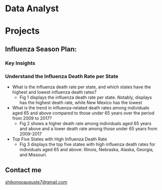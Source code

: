 # Data Analyst

# Projects
## Influenza Season Plan:
### Key Insights
### Understand the Influenza Death Rate per State
- What is the influenza death rate per state, and which states have the highest and lowest influenza death rates?
  - Fig 1 displays the influenza death rate per state. Notably, displays has the highest  death rate, while New Mexico has the lowest 
- What is the trend in influenza-related death rates among individuals aged 65 and above compared to those under 65 years over the period from 2009 to 2017?
  - Fig 2 shows a higher death rate among individuals aged 65 years and above and a lower death rate among those under 65 years from 2009-2017
- Top Five States with High Influenza Death Rate
  - Fig 3 displays the top five states with high influenza death rates for individuals aged 65 and above: Illinois, Nebraska, Alaska, Georgia, and Missouri.



## Contact me
[shikongoauguste7@gmail.com](mailto:shikongoauguste7@gmail.com?subject=Mail_from_portfolio_website)

